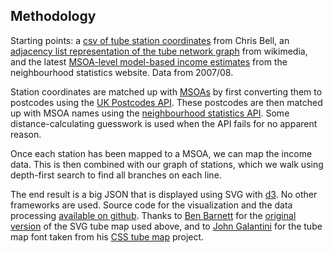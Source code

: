 ## Methodology

Starting points: a [csv of tube station coordinates][1] from Chris Bell, an
[adjacency list representation of the tube network graph][2] from wikimedia,
and the latest [MSOA-level model-based income estimates][3] from the
neighbourhood statistics website.  Data from 2007/08.

Station coordinates are matched up with [MSOAs][4] by first converting them to
postcodes using the [UK Postcodes API][5]. These postcodes are then matched up
with MSOA names using the [neighbourhood statistics API][6]. Some
distance-calculating guesswork is used when the API fails for no apparent
reason.

Once each station has been mapped to a MSOA, we can map the income data.
This is then combined with our graph of stations, which we walk using
depth-first search to find all branches on each line.

The end result is a big JSON that is displayed using SVG with [d3][7]. No other
frameworks are used. Source code for the visualization and the data processing
[available on github][8]. Thanks to [Ben Barnett][9] for the [original
version][10] of the SVG tube map used above, and to [John Galantini][11] for
the tube map font taken from his [CSS tube map][12] project.

[1]: http://www.doogal.co.uk/london_stations.php
[2]: http://commons.wikimedia.org/wiki/London_Underground_geographic_maps/CSV
[3]: http://www.neighbourhood.statistics.gov.uk/dissemination/Info.do?page=analysisandguidance/analysisarticles/income-small-area-model-based-estimates-200708.htm
[4]: http://www.ons.gov.uk/ons/guide-method/geography/beginner-s-guide/census/super-output-areas--soas-/index.html
[5]: http://uk-postcodes.com/api
[6]: http://www.neighbourhood.statistics.gov.uk/dissemination/Info.do?page=nde.htm
[7]: http://d3js.org/
[8]: https://github.com/omarkhan/london-tube-income
[9]: http://www.benbarnett.net/
[10]: https://github.com/benbarnett/SVG-Tube-Map
[11]: http://www.johngalantini.com/
[12]: http://www.csstubemap.co.uk/
